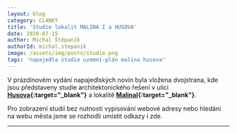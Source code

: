 ```yaml
---
layout: blog
category: CLANKY
title: 'Studie lokalit MALINA I a HUSOVA'
date: 2020-07-15
author: Michal Štěpaník
authorId: michal.stepanik
image: /assets/img/posts/studie.png  
tags: 'napajedla studie uzemní-plán malina husova'
---
```


V prázdinovém vydání napajedlských novin byla vložena dvojstrana, kde jsou představeny studie architektonického řešení v 
ulici **[Husova](https://prezi.com/view/vqmBnvAnPV9f4wTianRm/){:target="_blank"}** a lokalitě **[MalinaI](https://prezi.com/view/K2wtwOElJlSwz0krlujo/){:target="_blank"}**.


Pro zobrazení studií bez nutnosti vypisování webové adresy nebo hledání na webu města jsme se rozhodli umístit odkazy i zde. 




---
